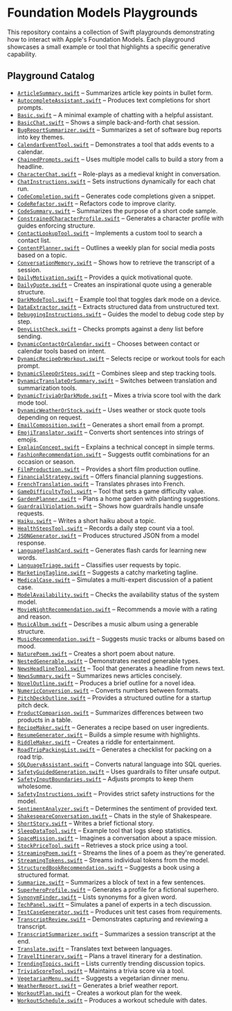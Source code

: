 # Foundation Models Playgrounds

This repository contains a collection of Swift playgrounds demonstrating how to interact with Apple's Foundation Models. Each playground showcases a small example or tool that highlights a specific generative capability.

## Playground Catalog

- [`ArticleSummary.swift`](Foundation-Models-Playgrounds/Playgrounds/ArticleSummary.swift) – Summarizes article key points in bullet form.
- [`AutocompleteAssistant.swift`](Foundation-Models-Playgrounds/Playgrounds/AutocompleteAssistant.swift) – Produces text completions for short prompts.
- [`Basic.swift`](Foundation-Models-Playgrounds/Playgrounds/Basic.swift) – A minimal example of chatting with a helpful assistant.
- [`BasicChat.swift`](Foundation-Models-Playgrounds/Playgrounds/BasicChat.swift) – Shows a simple back-and-forth chat session.
- [`BugReportSummarizer.swift`](Foundation-Models-Playgrounds/Playgrounds/BugReportSummarizer.swift) – Summarizes a set of software bug reports into key themes.
- [`CalendarEventTool.swift`](Foundation-Models-Playgrounds/Playgrounds/CalendarEventTool.swift) – Demonstrates a tool that adds events to a calendar.
- [`ChainedPrompts.swift`](Foundation-Models-Playgrounds/Playgrounds/ChainedPrompts.swift) – Uses multiple model calls to build a story from a headline.
- [`CharacterChat.swift`](Foundation-Models-Playgrounds/Playgrounds/CharacterChat.swift) – Role-plays as a medieval knight in conversation.
- [`ChatInstructions.swift`](Foundation-Models-Playgrounds/Playgrounds/ChatInstructions.swift) – Sets instructions dynamically for each chat run.
- [`CodeCompletion.swift`](Foundation-Models-Playgrounds/Playgrounds/CodeCompletion.swift) – Generates code completions given a snippet.
- [`CodeRefactor.swift`](Foundation-Models-Playgrounds/Playgrounds/CodeRefactor.swift) – Refactors code to improve clarity.
- [`CodeSummary.swift`](Foundation-Models-Playgrounds/Playgrounds/CodeSummary.swift) – Summarizes the purpose of a short code sample.
- [`ConstrainedCharacterProfile.swift`](Foundation-Models-Playgrounds/Playgrounds/ConstrainedCharacterProfile.swift) – Generates a character profile with guides enforcing structure.
- [`ContactLookupTool.swift`](Foundation-Models-Playgrounds/Playgrounds/ContactLookupTool.swift) – Implements a custom tool to search a contact list.
- [`ContentPlanner.swift`](Foundation-Models-Playgrounds/Playgrounds/ContentPlanner.swift) – Outlines a weekly plan for social media posts based on a topic.
- [`ConversationMemory.swift`](Foundation-Models-Playgrounds/Playgrounds/ConversationMemory.swift) – Shows how to retrieve the transcript of a session.
- [`DailyMotivation.swift`](Foundation-Models-Playgrounds/Playgrounds/DailyMotivation.swift) – Provides a quick motivational quote.
- [`DailyQuote.swift`](Foundation-Models-Playgrounds/Playgrounds/DailyQuote.swift) – Creates an inspirational quote using a generable structure.
- [`DarkModeTool.swift`](Foundation-Models-Playgrounds/Playgrounds/DarkModeTool.swift) – Example tool that toggles dark mode on a device.
- [`DataExtractor.swift`](Foundation-Models-Playgrounds/Playgrounds/DataExtractor.swift) – Extracts structured data from unstructured text.
- [`DebuggingInstructions.swift`](Foundation-Models-Playgrounds/Playgrounds/DebuggingInstructions.swift) – Guides the model to debug code step by step.
- [`DenyListCheck.swift`](Foundation-Models-Playgrounds/Playgrounds/DenyListCheck.swift) – Checks prompts against a deny list before sending.
- [`DynamicContactOrCalendar.swift`](Foundation-Models-Playgrounds/Playgrounds/DynamicContactOrCalendar.swift) – Chooses between contact or calendar tools based on intent.
- [`DynamicRecipeOrWorkout.swift`](Foundation-Models-Playgrounds/Playgrounds/DynamicRecipeOrWorkout.swift) – Selects recipe or workout tools for each prompt.
- [`DynamicSleepOrSteps.swift`](Foundation-Models-Playgrounds/Playgrounds/DynamicSleepOrSteps.swift) – Combines sleep and step tracking tools.
- [`DynamicTranslateOrSummary.swift`](Foundation-Models-Playgrounds/Playgrounds/DynamicTranslateOrSummary.swift) – Switches between translation and summarization tools.
- [`DynamicTriviaOrDarkMode.swift`](Foundation-Models-Playgrounds/Playgrounds/DynamicTriviaOrDarkMode.swift) – Mixes a trivia score tool with the dark mode tool.
- [`DynamicWeatherOrStock.swift`](Foundation-Models-Playgrounds/Playgrounds/DynamicWeatherOrStock.swift) – Uses weather or stock quote tools depending on request.
- [`EmailComposition.swift`](Foundation-Models-Playgrounds/Playgrounds/EmailComposition.swift) – Generates a short email from a prompt.
- [`EmojiTranslator.swift`](Foundation-Models-Playgrounds/Playgrounds/EmojiTranslator.swift) – Converts short sentences into strings of emojis.
- [`ExplainConcept.swift`](Foundation-Models-Playgrounds/Playgrounds/ExplainConcept.swift) – Explains a technical concept in simple terms.
- [`FashionRecommendation.swift`](Foundation-Models-Playgrounds/Playgrounds/FashionRecommendation.swift) – Suggests outfit combinations for an occasion or season.
- [`FilmProduction.swift`](Foundation-Models-Playgrounds/Playgrounds/FilmProduction.swift) – Provides a short film production outline.
- [`FinancialStrategy.swift`](Foundation-Models-Playgrounds/Playgrounds/FinancialStrategy.swift) – Offers financial planning suggestions.
- [`FrenchTranslation.swift`](Foundation-Models-Playgrounds/Playgrounds/FrenchTranslation.swift) – Translates phrases into French.
- [`GameDifficultyTool.swift`](Foundation-Models-Playgrounds/Playgrounds/GameDifficultyTool.swift) – Tool that sets a game difficulty value.
- [`GardenPlanner.swift`](Foundation-Models-Playgrounds/Playgrounds/GardenPlanner.swift) – Plans a home garden with planting suggestions.
- [`GuardrailViolation.swift`](Foundation-Models-Playgrounds/Playgrounds/GuardrailViolation.swift) – Shows how guardrails handle unsafe requests.
- [`Haiku.swift`](Foundation-Models-Playgrounds/Playgrounds/Haiku.swift) – Writes a short haiku about a topic.
- [`HealthStepsTool.swift`](Foundation-Models-Playgrounds/Playgrounds/HealthStepsTool.swift) – Records a daily step count via a tool.
- [`JSONGenerator.swift`](Foundation-Models-Playgrounds/Playgrounds/JSONGenerator.swift) – Produces structured JSON from a model response.
- [`LanguageFlashCard.swift`](Foundation-Models-Playgrounds/Playgrounds/LanguageFlashCard.swift) – Generates flash cards for learning new words.
- [`LanguageTriage.swift`](Foundation-Models-Playgrounds/Playgrounds/LanguageTriage.swift) – Classifies user requests by topic.
- [`MarketingTagline.swift`](Foundation-Models-Playgrounds/Playgrounds/MarketingTagline.swift) – Suggests a catchy marketing tagline.
- [`MedicalCase.swift`](Foundation-Models-Playgrounds/Playgrounds/MedicalCase.swift) – Simulates a multi-expert discussion of a patient case.
- [`ModelAvailability.swift`](Foundation-Models-Playgrounds/Playgrounds/ModelAvailability.swift) – Checks the availability status of the system model.
- [`MovieNightRecommendation.swift`](Foundation-Models-Playgrounds/Playgrounds/MovieNightRecommendation.swift) – Recommends a movie with a rating and reason.
- [`MusicAlbum.swift`](Foundation-Models-Playgrounds/Playgrounds/MusicAlbum.swift) – Describes a music album using a generable structure.
- [`MusicRecommendation.swift`](Foundation-Models-Playgrounds/Playgrounds/MusicRecommendation.swift) – Suggests music tracks or albums based on mood.
- [`NaturePoem.swift`](Foundation-Models-Playgrounds/Playgrounds/NaturePoem.swift) – Creates a short poem about nature.
- [`NestedGenerable.swift`](Foundation-Models-Playgrounds/Playgrounds/NestedGenerable.swift) – Demonstrates nested generable types.
- [`NewsHeadlineTool.swift`](Foundation-Models-Playgrounds/Playgrounds/NewsHeadlineTool.swift) – Tool that generates a headline from news text.
- [`NewsSummary.swift`](Foundation-Models-Playgrounds/Playgrounds/NewsSummary.swift) – Summarizes news articles concisely.
- [`NovelOutline.swift`](Foundation-Models-Playgrounds/Playgrounds/NovelOutline.swift) – Produces a brief outline for a novel idea.
- [`NumericConversion.swift`](Foundation-Models-Playgrounds/Playgrounds/NumericConversion.swift) – Converts numbers between formats.
- [`PitchDeckOutline.swift`](Foundation-Models-Playgrounds/Playgrounds/PitchDeckOutline.swift) – Provides a structured outline for a startup pitch deck.
- [`ProductComparison.swift`](Foundation-Models-Playgrounds/Playgrounds/ProductComparison.swift) – Summarizes differences between two products in a table.
- [`RecipeMaker.swift`](Foundation-Models-Playgrounds/Playgrounds/RecipeMaker.swift) – Generates a recipe based on user ingredients.
- [`ResumeGenerator.swift`](Foundation-Models-Playgrounds/Playgrounds/ResumeGenerator.swift) – Builds a simple resume with highlights.
- [`RiddleMaker.swift`](Foundation-Models-Playgrounds/Playgrounds/RiddleMaker.swift) – Creates a riddle for entertainment.
- [`RoadTripPackingList.swift`](Foundation-Models-Playgrounds/Playgrounds/RoadTripPackingList.swift) – Generates a checklist for packing on a road trip.
- [`SQLQueryAssistant.swift`](Foundation-Models-Playgrounds/Playgrounds/SQLQueryAssistant.swift) – Converts natural language into SQL queries.
- [`SafetyGuidedGeneration.swift`](Foundation-Models-Playgrounds/Playgrounds/SafetyGuidedGeneration.swift) – Uses guardrails to filter unsafe output.
- [`SafetyInputBoundaries.swift`](Foundation-Models-Playgrounds/Playgrounds/SafetyInputBoundaries.swift) – Adjusts prompts to keep them wholesome.
- [`SafetyInstructions.swift`](Foundation-Models-Playgrounds/Playgrounds/SafetyInstructions.swift) – Provides strict safety instructions for the model.
- [`SentimentAnalyzer.swift`](Foundation-Models-Playgrounds/Playgrounds/SentimentAnalyzer.swift) – Determines the sentiment of provided text.
- [`ShakespeareConversation.swift`](Foundation-Models-Playgrounds/Playgrounds/ShakespeareConversation.swift) – Chats in the style of Shakespeare.
- [`ShortStory.swift`](Foundation-Models-Playgrounds/Playgrounds/ShortStory.swift) – Writes a brief fictional story.
- [`SleepDataTool.swift`](Foundation-Models-Playgrounds/Playgrounds/SleepDataTool.swift) – Example tool that logs sleep statistics.
- [`SpaceMission.swift`](Foundation-Models-Playgrounds/Playgrounds/SpaceMission.swift) – Imagines a conversation about a space mission.
- [`StockPriceTool.swift`](Foundation-Models-Playgrounds/Playgrounds/StockPriceTool.swift) – Retrieves a stock price using a tool.
- [`StreamingPoem.swift`](Foundation-Models-Playgrounds/Playgrounds/StreamingPoem.swift) – Streams the lines of a poem as they're generated.
- [`StreamingTokens.swift`](Foundation-Models-Playgrounds/Playgrounds/StreamingTokens.swift) – Streams individual tokens from the model.
- [`StructuredBookRecommendation.swift`](Foundation-Models-Playgrounds/Playgrounds/StructuredBookRecommendation.swift) – Suggests a book using a structured format.
- [`Summarize.swift`](Foundation-Models-Playgrounds/Playgrounds/Summarize.swift) – Summarizes a block of text in a few sentences.
- [`SuperheroProfile.swift`](Foundation-Models-Playgrounds/Playgrounds/SuperheroProfile.swift) – Generates a profile for a fictional superhero.
- [`SynonymFinder.swift`](Foundation-Models-Playgrounds/Playgrounds/SynonymFinder.swift) – Lists synonyms for a given word.
- [`TechPanel.swift`](Foundation-Models-Playgrounds/Playgrounds/TechPanel.swift) – Simulates a panel of experts in a tech discussion.
- [`TestCaseGenerator.swift`](Foundation-Models-Playgrounds/Playgrounds/TestCaseGenerator.swift) – Produces unit test cases from requirements.
- [`TranscriptReview.swift`](Foundation-Models-Playgrounds/Playgrounds/TranscriptReview.swift) – Demonstrates capturing and reviewing a transcript.
- [`TranscriptSummarizer.swift`](Foundation-Models-Playgrounds/Playgrounds/TranscriptSummarizer.swift) – Summarizes a session transcript at the end.
- [`Translate.swift`](Foundation-Models-Playgrounds/Playgrounds/Translate.swift) – Translates text between languages.
- [`TravelItinerary.swift`](Foundation-Models-Playgrounds/Playgrounds/TravelItinerary.swift) – Plans a travel itinerary for a destination.
- [`TrendingTopics.swift`](Foundation-Models-Playgrounds/Playgrounds/TrendingTopics.swift) – Lists currently trending discussion topics.
- [`TriviaScoreTool.swift`](Foundation-Models-Playgrounds/Playgrounds/TriviaScoreTool.swift) – Maintains a trivia score via a tool.
- [`VegetarianMenu.swift`](Foundation-Models-Playgrounds/Playgrounds/VegetarianMenu.swift) – Suggests a vegetarian dinner menu.
- [`WeatherReport.swift`](Foundation-Models-Playgrounds/Playgrounds/WeatherReport.swift) – Generates a brief weather report.
- [`WorkoutPlan.swift`](Foundation-Models-Playgrounds/Playgrounds/WorkoutPlan.swift) – Creates a workout plan for the week.
- [`WorkoutSchedule.swift`](Foundation-Models-Playgrounds/Playgrounds/WorkoutSchedule.swift) – Produces a workout schedule with dates.
